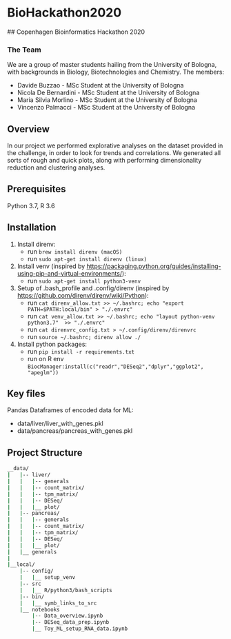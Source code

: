 # BioHackathon2020
## Copenhagen Bioinformatics Hackathon 2020

### The Team
We are a group of master students hailing from the University of Bologna, with backgrounds in Biology, Biotechnologies and Chemistry.
The members:
* Davide Buzzao - MSc Student at the University of Bologna
* Nicola De Bernardini - MSc Student at the University of Bologna
* Maria Silvia Morlino - MSc Student at the University of Bologna
* Vincenzo Palmacci - MSc Student at the University of Bologna

## Overview
In our project we performed explorative analyses on the dataset provided in the challenge, in order to look for trends and correlations. We generated all sorts of rough and quick plots, along with performing dimensionality reduction and clustering analyses.

## Prerequisites
Python 3.7, R 3.6

## Installation
1. Install direnv:
    * run `brew install direnv (macOS)`
    * run `sudo apt-get install direnv (linux)`
2. Install venv (inspired by https://packaging.python.org/guides/installing-using-pip-and-virtual-environments/):
    * run `sudo apt-get install python3-venv`
3. Setup of .bash_profile and .config/direnv (inspired by https://github.com/direnv/direnv/wiki/Python):
    * run `cat direnv_allow.txt >> ~/.bashrc; echo "export PATH=$PATH:local/bin" > "./.envrc"`
    * run `cat venv_allow.txt >> ~/.bashrc; echo "layout python-venv python3.7"  >> "./.envrc"`
    * run `cat direnvrc_config.txt > ~/.config/direnv/direnvrc`
    * run `source ~/.bashrc; direnv allow ./`
4. Install python packages:
    * run `pip install -r requirements.txt`
    * run on R env `BiocManager:install(c("readr","DESeq2","dplyr","ggplot2", "apeglm"))`

## Key files

Pandas Dataframes of encoded data for ML:
* data/liver/liver_with_genes.pkl
* data/pancreas/pancreas_with_genes.pkl

## Project Structure 
```bash
__data/
|   |-- liver/
|   |   |-- generals
|   |   |-- count_matrix/
|   |   |-- tpm_matrix/
|   |   |-- DESeq/
|   |   |__ plot/
|   |-- pancreas/
|   |   |-- generals
|   |   |-- count_matrix/
|   |   |-- tpm_matrix/
|   |   |-- DESeq/
|   |   |__ plot/
|   |__ generals
|
|__local/
    |-- config/
    |   |__ setup_venv
    |-- src
    |   |__ R/python3/bash_scripts
    |-- bin/
    |   |__ symb_links_to_src
    |__ notebooks
        |-- Data_overview.ipynb
        |-- DESeq_data_prep.ipynb
        |__ Toy_ML_setup_RNA_data.ipynb
```